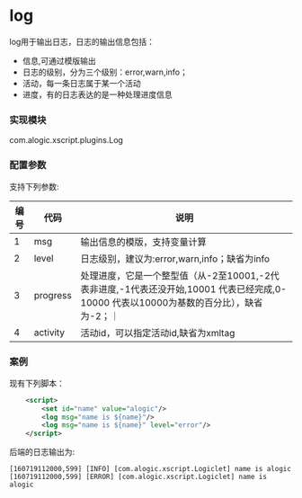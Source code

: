log
===
log用于输出日志，日志的输出信息包括：
- 信息,可通过模版输出
- 日志的级别，分为三个级别：error,warn,info；
- 活动，每一条日志属于某一个活动
- 进度，有的日志表达的是一种处理进度信息

### 实现模块

com.alogic.xscript.plugins.Log

### 配置参数

支持下列参数:

| 编号 | 代码 | 说明 |
| ---- | ---- | ---- |
| 1 | msg | 输出信息的模版，支持变量计算 |
| 2 | level | 日志级别，建议为:error,warn,info；缺省为info |
| 3 | progress | 处理进度，它是一个整型值（从-2至10001,-2代表非进度,-1代表还没开始,10001 代表已经完成,0-10000 代表以10000为基数的百分比），缺省为-2；｜
| 4 | activity | 活动id，可以指定活动id,缺省为xmltag |

### 案例

现有下列脚本：
```xml
	<script>
        <set id="name" value="alogic"/>
        <log msg="name is ${name}"/>
        <log msg="name is ${name}" level="error"/>		
	</script>
```
后端的日志输出为:
```
[160719112000,599] [INFO] [com.alogic.xscript.Logiclet] name is alogic
[160719112000,599] [ERROR] [com.alogic.xscript.Logiclet] name is alogic
```
